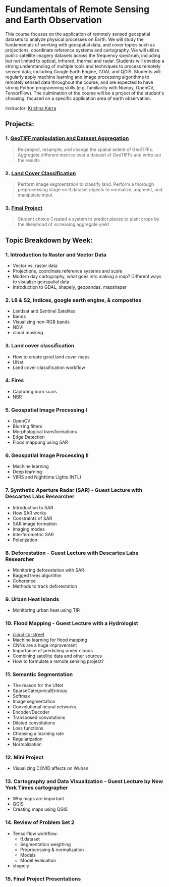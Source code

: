 # Fundamentals of Remote Sensing and Earth Observation 

This course focuses on the application of remotely sensed geospatial datasets to analyze physical processes on Earth. We will study the fundamentals of working with geospatial data, and cover topics such as projections, coordinate reference systems and cartography. We will utilize public satellite imagery datasets across the frequency spectrum, including but not limited to optical, infrared, thermal and radar. Students will develop a strong understanding of multiple tools and techniques to process remotely sensed data, including Google Earth Engine, GDAL and QGIS. Students will regularly apply machine learning and image processing algorithms to remotely sensed data throughout the course, and are expected to have strong Python programming skills (e.g. familiarity with Numpy, OpenCV, TensorFlow). The culmination of the course will be a project of the student's choosing, focused on a specific application area of earth observation. 

Instructor: [Krishna Karra](https://www.linkedin.com/in/krishna-karra-8765811b/)

## Projects:
### 1. [GeoTIFF manipulation and Dataset Aggregation](https://github.com/yuvalofek/Remote-Sensing/blob/main/Reprojections%26ImageComposites.ipynb)
> Re-project, resample, and change the spatial extent of GeoTIFFs. Aggregate different metrics over a dataset of GeoTIFFs and write out the results
### 2. [Land Cover Classification](https://github.com/yuvalofek/Remote-Sensing/blob/main/Land_Cover_Classification.ipynb)
> Perform image segmentation to classify land. Perform a thorough preprocessing stage on tf.dataset objects to normalize, augment, and manipulate input. 
### 3. [Final Project](https://github.com/rlee360/PLaTYPI)
> Student choice
> Created a system to predict places to plant crops by the likelyhood of increasing aggregate yield

## Topic Breakdown by Week:
### 1. Introduction to Raster and Vector Data
* Vector vs. raster data 
* Projections, coordinate reference systems and scale 
* Modern day cartography, what goes into making a map? Different ways to visualize geospatial data 
* Introduction to GDAL, shapely, geopandas, mapshaper 
### 2. L8 & S2, indices, google earth engine, & composites
* Landsat and Sentinel Satelites
* Bands
* Visualizing non-RGB bands
* NDVI
* cloud masking
### 3. Land cover classification
* How to create good land cover maps
* UNet
* Land cover classification workflow
### 4. Fires 
* Capturing burn scars
* NBR
### 5. Geospatial Image Processing I 
* OpenCV
* Blurring filters
* Morphological transformations
* Edge Detection
* Flood mappung using SAR
### 6. Geospatial Image Processing II
* Machine learning
* Deep learning
* VIIRS and Nighttime Lights (NTL)
### 7. Synthetic Aperture Radar (SAR) - Guest Lecture with Descartes Labs Researcher
* Introduction to SAR
* How SAR works
* Constraints of SAR
* SAR image formation
* Imaging modes
* Interferometric SAR
* Polarization
### 8. Deforestation - Guest Lecture with Descartes Labs Researcher
* Monitoring deforestation with SAR
* Bagged trees algorithm
* Coherence
* Methods to track deforestation
### 9. Urban Heat Islands
* Monitoring urban heat using TIR
### 10. Flood Mapping - Guest Lecture with a Hydrologist
* [cloud-to-street](https://cloudtostreet.info/)
* Machine learning for flood mapping
* CNNs are a huge improvement
* Importance of predicting under clouds
* Combining satellite data and other sources
* How to formulate a remote sensing project?
### 11. Semantic Segmentation
* The reason for the UNet
* SparseCategoricalEntropy
* Softmax
* Image segmentation
* Convolutional neural networks
* Encoder/Decoder
* Transposed convolutions
* Dilated convolutions
* Loss functions
* Choosing a learning rate
* Regularization
* Normalization
### 12. Mini Project
* Visualizing COVID affects on Wuhan
### 13. Cartography and Data Visualization - Guest Lecture by New York Times cartographer
* Why maps are important
* QGIS
* Creating maps using QGIS
### 14. Review of Problem Set 2
* Tensorflow workflow:
  * tf.dataset
  * Segmentation weigthing
  * Preprocessing & normalization
  * Models
  * Model evaluation
* shapely
### 15. Final Project Presentations
